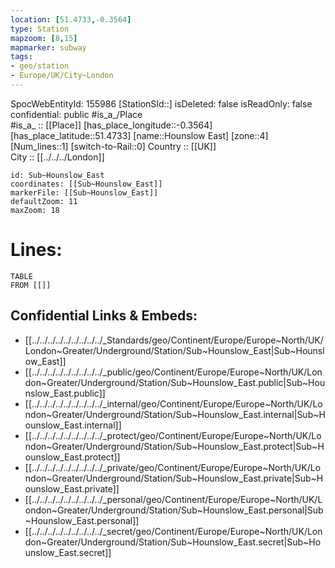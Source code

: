 ```yaml
---
location: [51.4733,-0.3564] 
type: Station 
mapzoom: [8,15] 
mapmarker: subway 
tags:
- geo/station
- Europe/UK/City~London
---
```

SpocWebEntityId: 155986
[StationSId::] 
isDeleted: false
isReadOnly: false
confidential: public
#is_a_/Place  
#is_a_ :: [[Place]] 
[has_place_longitude::-0.3564] 
[has_place_latitude::51.4733] 
[name::Hounslow East] 
[zone::4] 
[Num_lines::1] 
[switch-to-Rail::0] 
Country :: [[UK]]  
City :: [[../../../London]]  


```leaflet
id: Sub~Hounslow_East
coordinates: [[Sub~Hounslow_East]] 
markerFile: [[Sub~Hounslow_East]] 
defaultZoom: 11 
maxZoom: 18
```


# Lines: 
```dataview
TABLE 
FROM [[]] 
```

## Confidential Links & Embeds: 
- [[../../../../../../../../../_Standards/geo/Continent/Europe/Europe~North/UK/London~Greater/Underground/Station/Sub~Hounslow_East|Sub~Hounslow_East]] 
- [[../../../../../../../../../_public/geo/Continent/Europe/Europe~North/UK/London~Greater/Underground/Station/Sub~Hounslow_East.public|Sub~Hounslow_East.public]] 
- [[../../../../../../../../../_internal/geo/Continent/Europe/Europe~North/UK/London~Greater/Underground/Station/Sub~Hounslow_East.internal|Sub~Hounslow_East.internal]] 
- [[../../../../../../../../../_protect/geo/Continent/Europe/Europe~North/UK/London~Greater/Underground/Station/Sub~Hounslow_East.protect|Sub~Hounslow_East.protect]] 
- [[../../../../../../../../../_private/geo/Continent/Europe/Europe~North/UK/London~Greater/Underground/Station/Sub~Hounslow_East.private|Sub~Hounslow_East.private]] 
- [[../../../../../../../../../_personal/geo/Continent/Europe/Europe~North/UK/London~Greater/Underground/Station/Sub~Hounslow_East.personal|Sub~Hounslow_East.personal]] 
- [[../../../../../../../../../_secret/geo/Continent/Europe/Europe~North/UK/London~Greater/Underground/Station/Sub~Hounslow_East.secret|Sub~Hounslow_East.secret]] 
